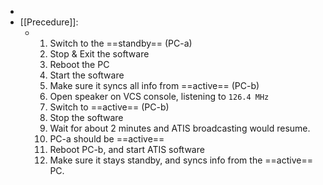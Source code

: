 -
- [[Precedure]]:
	- 1. Switch to the ==standby== (PC-a)
	  2. Stop & Exit the software
	  3. Reboot the PC
	  4. Start the software
	  5. Make sure it syncs all info from ==active== (PC-b)
	  6. Open speaker on VCS console, listening to `126.4 MHz`
	  7. Switch to ==active== (PC-b)
	  8. Stop the software
	  9. Wait for about 2 minutes and ATIS broadcasting would resume.
	  10. PC-a should be ==active==
	  11. Reboot PC-b, and start ATIS software
	  12. Make sure it stays standby, and syncs info from the ==active== PC.